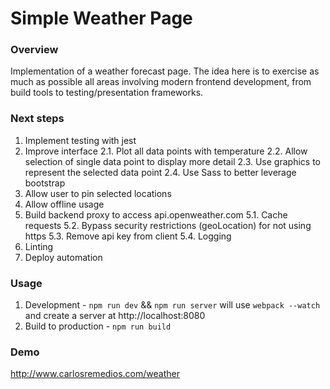 # Simple Weather Page

### Overview
Implementation of a weather forecast page. The idea here is to exercise as much as possible all areas involving modern frontend development, from build tools to testing/presentation frameworks.

### Next steps

1. Implement testing with jest
2. Improve interface
2.1. Plot all data points with temperature
2.2. Allow selection of single data point to display more detail
2.3. Use graphics to represent the selected data point
2.4. Use Sass to better leverage bootstrap
3. Allow user to pin selected locations
4. Allow offline usage
5. Build backend proxy to access api.openweather.com
5.1. Cache requests
5.2. Bypass security restrictions (geoLocation) for not using https
5.3. Remove api key from client
5.4. Logging
6. Linting
7. Deploy automation

### Usage

1. Development - `npm run dev` && `npm run server` will use `webpack --watch` and create a server at http://localhost:8080
2. Build to production - `npm run build`

### Demo
http://www.carlosremedios.com/weather

